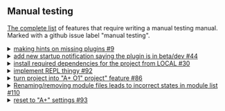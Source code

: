 ## Manual testing ##

[The complete list](https://github.com/Aalto-LeTech/intellij-plugin/labels/manual%20testing) of features that require writing
a manual testing manual. Marked with a github issue label "manual testing".


<details>
  <summary>
    <a href="https://github.com/Aalto-LeTech/intellij-plugin/issues/9">making hints on missing plugins #9</a>
  </summary>
  <div>
    <h5>Part 1. Checking missing plugins</h5>
    <ol>
      <li>Ensure "Scala" plugin is not installed <b>(File | Settings | Plugins | Marketplace)</b></li>
      <li>Restart an IDE</li>
      <li>Observe a notification saying
        <br/>
        <i>
        "A+
        The additional plugin(s) must be installed and enabled for the A+ plugin to work properly (Scala).
        <br/>
        <a href="">Install missing (Scala) plugin(s).</a>"
       </i>
      </li>
      <li>Click on the highlighted part of the notification, approve restart of the IDE</li>
      <li>After the restart is done, ensure there is no notification anymore</li>
    </ol>
  </div>
  <div>
    <h5>Part 2. Checking disabled plugins</h5>
    <ol>
      <li>Ensure 'Scala' plugin is installed and disabled
        <img src="images/%239_disable_plugin.png" alt="Ensure 'Scala' plugin is installed and disabled">
      </li>
      <li>Restart an IDE</li>
      <li>Observe a notification
        <img src="images/%239_enable_plugins_notification.png" alt="Observe a notification">
      </li>
      <li>Click on the highlighted part of the notification</li>
      <li>Check the notification became inactive
        <img src="images/%239_notification_inactive.png" alt="Check the notification became inactive">
      </li>
      <li>After the restart is done, ensure there is no notification anymore</li>
    </ol>  
  </div>
</details>
<details>
  <summary>
    <a href="https://github.com/Aalto-LeTech/intellij-plugin/issues/44">add new startup notification saying the plugin is in beta/dev #44</a>
  </summary>
  <div>
    <h5>Checking the notification regard the current A+ Course plugin version</h5>
    <ol>
      <li>Ensure "A+ Course" plugin is installed <b>(File | Settings | Plugins | Installed)</b> and check the plugin version from the plugin window or <a href="https://plugins.jetbrains.com/plugin/13634-a-plugin-for-intellij/versions">online.</a></li>
      <li>Restart an IDE</li>
      <li>Observe a notification saying and ensure the version matches the one shown for the plugin.
        <br/>
        <i>
          "A+ Courses plugin is under development: You are using version <b>0.1.0</b> of A+ Courses plugin, which is a pre-release version of the plugin and still under development. Some features of this plugin are still probably missing, and the plugin is not yet tested thoroughly. Use this plugin with caution and on your own risk!
       </i>
      </li>
      <li>The notification should remain after the restart is done.</li>
    </ol>
  </div>
</details>
<details>
  <summary>
    <a href="https://github.com/Aalto-LeTech/intellij-plugin/issues/30">install required
    dependencies for the project from LOCAL #30</a>
  </summary>
  <div>
    <h5>Part 1. Importing a module by double-clicking it</h5>
    <ol>
      <li>Create a new project.</li>
      <li>
        Open the <em>Modules</em> tool window (if it is not open). <sub>You may have to wait a
        few seconds for the list of modules to be initialized. If the initialization takes more
        than 10&nbsp;seconds, consider it an error.</sub>
      </li>
      <li>Select <em>GoodStuff</em> from the list and double click it.</li>
      <li>
        Ensure that <em>GoodStuff</em> and <em>O1Library</em> appear as loaded modules in the
        project tree, and their contents match the image below:<br/>
        <img src="images/30_module_loaded.png" alt="GoodStuff and O1Library contents" />
      </li>
      <li>
        Ensure that <em>GoodStuff</em> and <em>O1Library</em> are marked <em>Installed</em> in the
        <em>Modules</em> tool window.
      </li>
      <li>
        From <i>File</i> menu, open <i>Project Structure...</i> and navigate to <i>Modules</i> page
        (under <i>Project Settings</i>).  Ensure that <em>GoodStuff</em> and <em>O1Library</em> are
        listed there and neither of them is marked red (signaling missing dependencies).
      </li>
    </ol>
  </div>
  <div>
    <h5>Part 2. Importing a module using context menu.</h5>
    <ol>
      <li>
        Continuing from <strong>Part 1</strong>, right-click a non-installed module of your choice
        in the <em>Modules</em> tool window. <sub>On Mac with only one mouse button, you may need
        to use some other gesture to open a context menu, like holding <em>Ctrl</em> key while
        clicking. Use the way that is standard to the system.</sub>
      </li>
      <li>Ensure that a pop-up menu appears next to the mouse pointer.</li>
      <li>Click <em>Import A+ Module</em> menu item.</li>
      <li>
        Ensure that the module appears in the project tree. <sub>If module has dependencies, those
        are imported too. If other modules appear in the project tree in this step, you can assume
        they are dependencies of the module you chose and ignore them.</sub>
      </li>
      <li>
        Ensure that the module is marked <em>Installed</em> in the <em>Modules</em> tool window.
      </li>
    </ol>
  </div>
  <div>
    <h5>Part 3. Importing multiple modules using toolbar button.</h5>
    <ol>
      <li>
        Continuing from <strong>Part 2</strong>, select multiple non-installed modules in the
        <em>Modules</em> tool window by clicking them while holding <em>Ctrl</em> key.
        <sub>Again, Mac may do things differently, so use the way to select multiple items that is
        standard to the system.</sub>
      </li>
      <li>
        Click <em>Import A+ Module</em> toolbar button on the top of the <em>Modules</em> tool
        window. <sub>The button is denoted with a "download" icon.</sub>
      </li>
      <li>
        Ensure that the selected modules appear in the project tree. <sub>Again, in case other
        modules appear there as well, assume they are appropriate dependencies and ignore them.
        </sub>
      </li>
      <li>
        Ensure that the modules you selected are marked <em>Installed</em> in the <em>Modules</em>
        tool window.
      </li>
    </ol>
  </div>
</details>
<details>
  <summary>
    <a href="https://github.com/Aalto-LeTech/intellij-plugin/issues/92">implement REPL thingy #92</a>
  </summary>
  <div>
    <h5>Part 1. Importing a module</h5>
    <ol>
      <li>Create a new project.</li>
      <li>
        Open the <em>Modules</em> tool window (if it is not open). <sub>You may have to wait a
        few seconds for the list of modules to be initialized. If the initialization takes more
        than 10&nbsp;seconds, consider it an error.</sub>
      </li>
      <li>Select <em>GoodStuff</em> from the list and double click it to install the module.</li>
    </ol>
  </div>
  <div>
      <h5>Part 2. Verifying the REPL</h5>
      <ol>
        <li>Ensure Scala Plugin is installed and enabled</li>
        <li>Ensure Scala SDK is set properly <b>(File | Project Structure | Global Libraries | Add | Scala SDK)</b></li>
        <li>Open REPL by choosing a folder or a file within <em>GoodStuff</em> module <a href="https://confluence.jetbrains.com/pages/viewpage.action?pageId=53326891">(how-to)</a></li>
        <div>
          <h6>Part 2.1. REPL configuration dialog is shown, checkbox unchecked</h6>
            <ol>
            <li>When the REPL configuration dialog, that looks like the following image is shown, uncheck the "Don't show this window again" checkbox, click <em>OK</em>.<img src="images/%2392_REPL_configuration_dialog_initial.png" alt="REPL dialog" /></li>
            <li>Ensure the REPL that looks like the next one is shown. <img src="images/%2366_scala_REPL_workDir_and_classPath.png" alt="REPL" style="max-width: 50;max-width: 56% !important;"/></li>
            <li>Close the REPL and start it again.</li>
            <li>Ensure the REPL configuration dialog is shown, click "Cancel".</li>
            </ol>
        </div>
        <div>
          <h6>Part 2.2. REPL configuration dialog is shown, checkbox unchecked, valid changes</h6>
            <ol>
            <li>When the REPL configuration dialog, that looks like previous image is shown, uncheck the "Don't show this window again" checkbox.</li>
            <li>Under "User classpath and SDK of module" change the module to be <em>"O1Library"</em>, also select <em>"O1Library"</em>'s files source as a "Working directory", click <em>OK</em>.</li>
            <li>Ensure the REPL that looks like like the next one is shown, then close REPL. <img src="images/%2392_changed_module.png" alt="REPL" /></li>             
            </ol>
        </div> 
        <div>
          <h6>Part 2.3. REPL configuration dialog is shown, checkbox unchecked, invalid changes</h6>
            <ol>
            <li>When the REPL configuration dialog, that looks like previous image is shown, uncheck the "Don't show this window again" checkbox.</li>
            <li>Under "User classpath and SDK of module" change the module to be <em>"O1Library"</em>, also select <em>"GoodStuff"</em>'s files source as a "Working directory", click <em>OK</em>.</li>
            <li>Ensure the REPL that looks like the next image is shown, close the REPL.<img src="images/%2392_mixed_case_changed.png" alt="REPL" /></li>
            </ol>
        </div>
        <div>              
          <h6>Part 2.4. REPL configuration dialog is cancelled</h6>
          <ol>
          <li>Click <em>Cancel</em> when the REPL configuration dialog is shown and observe nothing happens.</li>
          </ol>
         </div>               
        <div>
          <h6>Part 2.5. REPL configuration dialog is shown, checkbox checked</h6>
          <ol>
          <li>Click <em>OK</em> when the REPL configuration dialog, that looks like the one displayed is shown.</li>
          <li>Ensure proper REPL is started.</li>
          <li>Close the REPL and start it again.</li>
          <li>Ensure the no REPL configuration dialog is shown.</li>
          </ol>
        </div>
        <h6>After each sub-part (2.x)</h6>
        <li>When the console opens, check, that the name of the REPL contains the name of the <em>GoodStuff</em> (selected module or "&lt;?&gt;")</li>
        <li>Next, type into the REPL prompt: <i>sys.props("user.dir")</i>
        </li>
        <li>Make sure, that the output directory is where the <em>GoodStuff</em> (selected) module resides</li>
        <li>Next, type into the REPL prompt: <i>sys.props("java.class.path")</i></li>
        <li>Make sure, that the output classpath contains the <em>GoodStuff</em> (selected) module, the complete result should look approximately like this:
        <img src="images/%2366_scala_REPL_workDir_and_classPath.png" alt="REPL" /><br/>
        </li>
      </ol>
    </div>
</details>
<details>
  <summary>
    <a href="https://github.com/Aalto-LeTech/intellij-plugin/issues/86">turn project into "A+ O1" project" feature #86</a>
  </summary>
  <div>
    <h5>Creating a Course Project</h5>
    <ol>
      <li>Start the IDE and observe that the "Modules" tool window is empty (no course loaded).</li>
      <li>From the A+ menu at the top, select "Turn Project into A+ Course Project</li>
      <li>
        An information dialog should appear notifying that the plugin will adjust IntelliJ
        IDEA settings. Check the opt out check box.
      </li>
      <li>Observe that the project gets reloaded (may appear as a quick "flash").</li>
      <li>The "Modules" tool window should now have a list of O1 modules.</li>
      <li>
        The .idea directory should contain O1 project settings (for an example scala_settings.xml).
      </li>
      <li>
        Run the "Turn Project into A+ Course Project" action again, this time not opting out of the
        IDE settings adjustments.
      </li>
      <li>The plugin should prompt you to restart the plugin, do so.</li>
      <li>The IDE should now have the dark theme from the O1 IDE settings.</li>
      <li>
        When the project gets opened, the plugin should recognize that the project is a O1 project
        and update the "Modules" tool window with O1 modules. 
      </li>
      <li>
        Using the "Turn Project Into A+ Course Project" action without a working internet connection
        should result in an error message.
      </li>
      <li>
        Using the "Turn Project Into A+ Course Project" action again should not import the already
        imported IDE settings again.
      </li>
    </ol>
  </div>
</details>
<details>
  <summary>
    <a href="https://github.com/Aalto-LeTech/intellij-plugin/issues/110">Renaming/removing module files leads to incorrect states in module list #110</a>
  </summary>
  <div>
    <h5>Part 1. Removing a module</h5>
    <ol>
      <li>Create a new project and import <i>GoodStuff</i> module.</li>
      <li>Right click the <i>O1Library</i> from the project tree and choose <i>Remove Module</i> from the popup menu.</li>
      <li>Choose <i>Remove</i> from the popup window.</li>
      <li>Ensure that <i>O1Library</i> is marked not installed in the modules list.</li>
      <li>Ensure that <i>GoodStuff</i> is marked "error in dependencies" in the modules list.</li>
    </ol>
  </div>
  <div>
    <h5>Part 2. Reinstalling a module</h5>
    <ol>
      <li>Continuing from Part 1, double-click <i>O1Library</i> in the modules list to re-install it.</li>
      <li>Ensure that <i>O1Library</i> shows loaded as a module in the project tree (it has the blue square symbol).</li>
      <li>Ensure that <i>O1Library</i> and <i>GoodStuff</i> are marked installed in the modules list.</li>
    </ol>
  </div>
  <div>
    <h5>Part 3. Removing and reinstalling Scala SDK</h5>
    <ol>
      <li>Continuing from Part 3, delete the directory of Scala SDK inside the <code>lib</code> directory.</li>
      <li>Ensure that <i>O1Library</i> and <i>GoodStuff</i> are marked "error in dependencies" in the modules list.</li>
      <li>Double-click <i>O1Library</i> in the modules list to re-install it.</li>
      <li>Ensure that <i>O1Library</i> and <i>GoodStuff</i> are marked installed in the modules list.</li>
    </ol>
  </div>
</details>
<details>
  <summary>
    <a href="https://github.com/Aalto-LeTech/intellij-plugin/issues/93">reset to "A+" settings #93</a>
  </summary>
  <div>
    <h5>Resetting A+ Courses Settings</h5>
    <ol>
      <li>Start the REPL for a module and check the "Don't show this window again" checkbox.</li>
      <li>Start the REPL for a module again and ensure that the window isn't shown again.</li>
      <li>From the A+ menu at the top, select "Reset A+ Courses Plugin Settings".</li>
      <li>Start the REPL for a module again and observe that the window is shown again.</li>
    </ol>
  </div>
</details>
